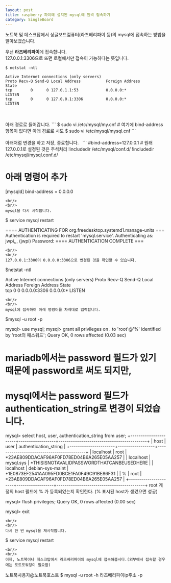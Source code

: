 ```yaml
---
layout: post
title: raspberry 파이에 설치된 mysql에 원격 접속하기
category: SingleBoard
---
```


노트북 및 데스크탑에서 싱글보드컴퓨터(라즈베리파이 등)의 mysql에 접속하는 방법을 알아보겠습니다.  

우선 **라즈베리파이**에 접속합니다.  
127.0.0.1:3306으로 뜨면 로컬에서만 접속이 가능하다는 뜻입니다.  
```
$ netstat -ntl

Active Internet connections (only servers)
Proto Recv-Q Send-Q Local Address           Foreign Address         State      
tcp        0      0 127.0.1.1:53            0.0.0.0:*               LISTEN     
tcp        0      0 127.0.0.1:3306          0.0.0.0:*               LISTEN
```
<br/>  
<br/>  
아래 경로로 들어갑니다.  
```
$ sudo vi /etc/mysql/my.cnf  # 여기에 bind-address 항목이 없다면 아래 경로로 시도
$ sudo vi /etc/mysql/mysql.cnf
```
<br/>  
<br/>
아래처럼 변경을 하고 저장, 종료합니다.  
```
#bind-address=127.0.0.1  # 원래 127.0.0.1로 설정된 것은 주석처리
!includedir /etc/mysql/conf.d/
!includedir /etc/mysql/mysql.conf.d/

# 아래 명령어 추가
[mysqld]
bind-address    = 0.0.0.0
```
<br/>  
<br/>
mysql을 다시 시작합니다.
```
$ service mysql restart

==== AUTHENTICATING FOR org.freedesktop.systemd1.manage-units ===
Authentication is required to restart 'mysql.service'.
Authenticating as: jwpi,,, (jwpi)
Password: 
==== AUTHENTICATION COMPLETE ===
```
<br/>  
<br/>
127.0.0.1:3306이 0.0.0.0:3306으로 변경된 것을 확인할 수 있습니다.  
```
$netstat -ntl

Active Internet connections (only servers)
Proto Recv-Q Send-Q Local Address           Foreign Address         State      
tcp        0      0 0.0.0.0:3306            0.0.0.0:*               LISTEN     
```
<br/>  
<br/>
mysql에 접속하여 아래 명령어를 차례대로 입력합니다.  
```
$mysql -u root -p

mysql> use mysql;
mysql> grant all privileges on *.* to 'root'@'%' identified by 'root의 패스워드';
Query OK, 0 rows affected (0.03 sec)

# mariadb에서는 password 필드가 있기 때문에 password로 써도 되지만, 
# mysql에서는 password 필드가 authentication_string로 변경이 되었습니다.
mysql> select host, user, authentication_string from user;
+----------------------+------------------+-------------------------------------------+
| host                 | user             | authentication_string                     |
+----------------------+------------------+-------------------------------------------+
| localhost            | root             | *23AE809DDACAF96AF0FD78ED04B6A265E05AA257 |
| localhost            | mysql.sys        | *THISISNOTAVALIDPASSWORDTHATCANBEUSEDHERE |
| localhost            | debian-sys-maint | *1E0873EF2541AA095FD0BCE1FA0F49C91BE86F31 |
| %                    | root             | *23AE809DDACAF96AF0FD78ED04B6A265E05AA257 |
+----------------------+------------------+-------------------------------------------+
root 계정의 host 필드에 % 가 등록되었는지 확인한다. (% 표시된 host가 생겼으면 성공)

mysql> flush privileges;
Query OK, 0 rows affected (0.00 sec)

mysql> exit
```
<br/>  
<br/>
다시 한 번 mysql을 재시작합니다.  
```
$ service mysql restart
```
<br/>  
<br/>
이제, 노트북이나 데스크탑에서 라즈베리파이의 mysql에 접속해봅시다.(외부에서 접속할 경우에는 포트포워딩이 필요함)  
```
노트북사용자@노트북호스트 $ mysql -u root -h 라즈베리파이ip주소 -p
```
